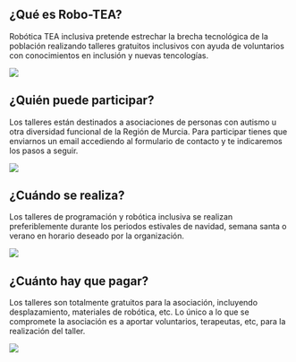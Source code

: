 ## ¿Qué es Robo-TEA?

Robótica TEA inclusiva pretende estrechar la brecha tecnológica de la población realizando talleres gratuitos inclusivos con ayuda de voluntarios con conocimientos en inclusión y nuevas tencologías.

![](1.png)

## ¿Quién puede participar?

Los talleres están destinados a asociaciones de personas con autismo u otra diversidad funcional de la Región de Murcia. Para participar tienes que enviarnos un email accediendo al formulario de contacto y te indicaremos los pasos a seguir.

![](2.png)

## ¿Cuándo se realiza?

Los talleres de programación y robótica inclusiva se realizan preferiblemente durante los periodos estivales de navidad, semana santa o verano en horario deseado por la organización.

![](3.png)

## ¿Cuánto hay que pagar?

Los talleres son totalmente gratuitos para la asociación, incluyendo desplazamiento, materiales de robótica, etc. Lo único a lo que se compromete la asociación es a aportar voluntarios, terapeutas, etc, para la realización del taller.

![](4.png)

<!--
![](5.png)
-->